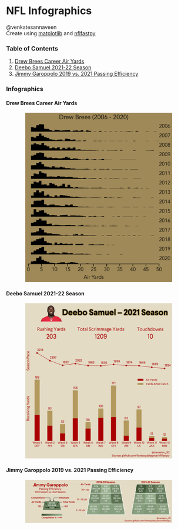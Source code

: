# NFL Infographics
@venkatesannaveen  
Create using [matplotlib](https://github.com/matplotlib/matplotlib) and [nflfastpy](https://github.com/fantasydatapros/nflfastpy)  

### Table of Contents  
1. [Drew Brees Career Air Yards](#drew-brees-career-air-yards)  
2. [Deebo Samuel 2021-22 Season](#deebo-samuel-2021-22-season)  
3. [Jimmy Garoppolo 2019 vs. 2021 Passing Efficiency](#jimmy-garoppolo-2019-vs-2021-passing-efficiency)

### Infographics

#### Drew Brees Career Air Yards
<p align="center">
<img src="infographics/drew_brees_air_yards.png" alt="drew_brees_air_yards" width=400/>
</p>  

#### Deebo Samuel 2021-22 Season
<p align="center">
<img src="infographics/deebo_samuel_receiving.png" alt="deebo_samuel_receiving" width=400/>
</p>  

#### Jimmy Garoppolo 2019 vs. 2021 Passing Efficiency  
<p align="center">
<img src="infographics/jimmy_garoppolo_passing.png" alt="jimmy_garoppolo_passing" width=400/>
</p>
